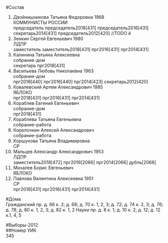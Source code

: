 #Состав  
1. Двойнишникова Татьяна Федоровна 1968  
    КОММУНИСТЫ РОССИИ  
    председатель председатель2018[431] председатель2016[431] секретарь2014[431] председатель2012[420] //TODO ё  
2. Зенкин Сергей Евгеньевич 1980  
    ЛДПР  
    заместитель заместитель2018[431] прг2016[431] прг2014[431]  
3. Калинина Татьяна Алексеевна  
    собрание-дом  
    секретарь прг2018[431]  
4. Васильева Любовь Николаевна 1963  
    собрание-дом  
    прг2018[440] прг2016[440] прг2014[423] секретарь2012[420]  
5. Ковалевский Артем Александрович 1985  
    ЯБЛОКО  
    прг2018[431] прг2016[431] прг2014[431]  
6. Кораблев Евгений Евгеньевич  
    собрание-дом  
    прг2018[431]  
7. Кораблева Татьяна Евгеньевна  
    собрание-работа  
8. Корелочкин Алексей Александрович  
    собрание-работа  
9. Коршунова Татьяна Владимировна  
    СР  
10. Мальцев Александр Александрович 1953  
    ЛДПР  
    заместитель2018[472] прг2016[2066] прг2014[2066] дубль[2066]  
11. Михалев Борис Евгеньевич  
    ЯБЛОКО  
12. Павлова Валентина Алексеевна 1951  
    СР  
    прг2018[431] прг2016[431] прг2014[431]  
  
#Дома  
Гражданский пр. д. 66 к. 2; д. 68; д. 70 к. 1, 2, 3; д. 72; д. 74 к. 2, 3; д. 76; д. 78; д. 80 к. 1, 2, 3; д. 82 к. 1, 2 Науки пр. д. 8 к. 1; д. 10 к. 2; д. 12; д. 12 к.1, 4, 5  
  
#Выборы-2012  
##Номер УИК  
345  
